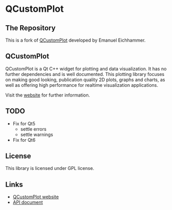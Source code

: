 # QCustomPlot

## The Repository

This is a fork of [QCustomPlot](https://www.qcustomplot.com) developed by Emanuel Eichhammer.

## QCustomPlot
QCustomPlot is a Qt C++ widget for plotting and data visualization. It has no further dependencies and is well documented. This plotting library focuses on making good looking, publication quality 2D plots, graphs and charts, as well as offering high performance for realtime visualization applications. 

Visit the [website](https://www.qcustomplot.com) for further information.

## TODO
- Fix for Qt5
  - settle errors
  - settle warnings
- Fix for Qt6

## License
This library is licensed under GPL license.

## Links
- [QCustomPlot website](https://www.qcustomplot.com)
- [API document](https://www.qcustomplot.com/documentation/index.html)